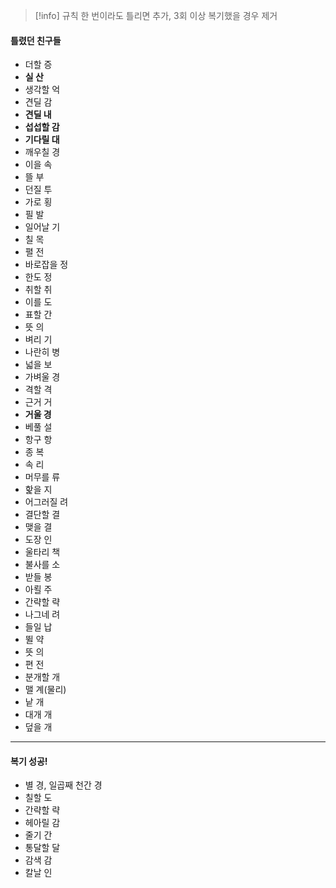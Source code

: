 > [!info] 규칙
> 한 번이라도 틀리면 추가, 3회 이상 복기했을 경우 제거
#### 틀렸던 친구들 
- 더할 증
- **실 산**
- 생각할 억
- 견딜 감
- **견딜 내**
- **섭섭할 감**
- **기다릴 대**
- 깨우칠 경
- 이을 속
- 뜰 부
- 던질 투
- 가로 횡
- 필 발
- 일어날 기
- 칠 목
- 펼 전
- 바로잡을 정
- 한도 정
- 취할 취
- 이를 도
- 표할 간
- 뜻 의
- 벼리 기
- 나란히 병
- 넓을 보
- 가벼울 경
- 격할 격
- 근거 거
- **거울 경**
- 베풀 설
- 항구 항
- 종 복
- 속 리
- 머무를 류
- 핥을 지
- 어그러질 려
- 결단할 결
- 맺을 결
- 도장 인
- 울타리 책
- 불사를 소
- 받들 봉
- 아뢸 주
- 간략할 략
- 나그네 려
- 들일 납
- 뛸 약
- 뜻 의
- 편 전
- 분개할 개
- 맬 계(물리)
- 낱 개
- 대개 개
- 덮을 개
---
#### 복기 성공!
- 별 경, 일곱째 천간 경
- 칠할 도
- 간략할 략
- 헤아릴 감
- 줄기 간
- 통달할 달
- 감색 감
- 칼날 인